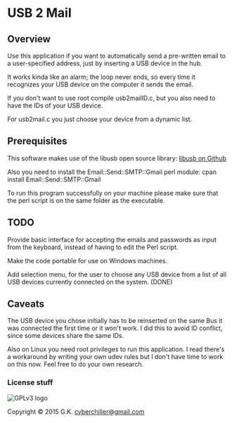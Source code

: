 # USB 2 Mail
## Overview

Use this application if you want to automatically send a pre-written email to a user-specified address,
just by inserting a USB device in the hub.

It works kinda like an alarm; the loop never ends, so every time it recognizes your USB device on the computer it
sends the email.

If you don't want to use root compile usb2mailID.c, but you also need to have the IDs of your USB device.

For usb2mail.c you just choose your device from a dynamic list.

## Prerequisites

This software makes use of the libusb open source library: [libusb on Github](https://github.com/libusb/libusb)

Also you need to install the Email::Send::SMTP::Gmail perl module: cpan install Email::Send::SMTP::Gmail

To run this program successfully on your machine please make sure that the perl script is on the same folder as the executable.

## TODO

Provide basic interface for accepting the emails and passwords as input from the keyboard, instead of having to edit the Perl script.

Make the code portable for use on Windows machines.

Add selection menu, for the user to choose any USB device from a list of all USB devices currently connected on the system. (DONE)

## Caveats

The USB device you chose initially has to be reinserted on the same Bus it was connected the first time or 
it won't work. I did this to avoid ID conflict, since some devices share the same IDs.

Also on Linux you need root privileges to run this application. I read there's a workaround by writing your own udev rules
but I don't have time to work on this now. Feel free to do your own research.

### License stuff

![GPLv3 logo](http://www.gnu.org/graphics/gplv3-127x51.png)

Copyright © 2015 G.K. <cyberchiller@gmail.com>
